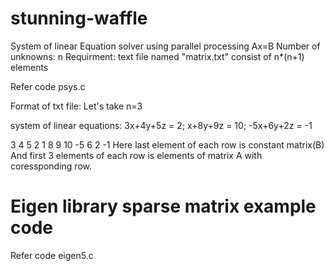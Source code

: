 # stunning-waffle
System of linear Equation solver using parallel processing
Ax=B
Number of unknowns: n
Requirment: text file named "matrix.txt" consist of n*(n+1) elements

Refer code psys.c

Format of txt file:
Let's take n=3

system of linear equations:
3x+4y+5z = 2;
x+8y+9z = 10;
-5x+6y+2z = -1

3 4 5 2
1 8 9 10
-5 6 2 -1
Here last element of each row is constant matrix(B)
And first 3 elements of each row is elements of matrix A with coressponding row.

# Eigen library sparse matrix example code 
Refer code eigen5.c
